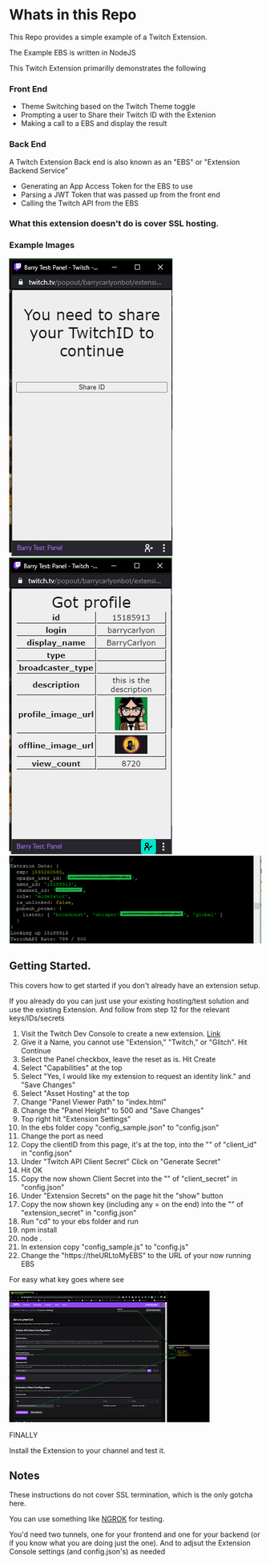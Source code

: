 # Whats in this Repo

This Repo provides a simple example of a Twitch Extension.

The Example EBS is written in NodeJS

This Twitch Extension primarilly demonstrates the following

### Front End

- Theme Switching based on the Twitch Theme toggle
- Prompting a user to Share their Twitch ID with the Extenion
- Making a call to a EBS and display the result

### Back End

A Twitch Extension Back end is also known as an "EBS" or "Extension Backend Service"

- Generating an App Access Token for the EBS to use
- Parsing a JWT Token that was passed up from the front end
- Calling the Twitch API from the EBS

### What this extension doesn't do is cover SSL hosting.

### Example Images

![Awaiting Share](screenshots/awaiting_share.png)
![Shared ID](screenshots/shared_id.png)
![EBS Server Log](screenshots/example_ebs.png)

## Getting Started.

This covers how to get started if you don't already have an extension setup.

If you already do you can just use your existing hosting/test solution and use the existing Extension. And follow from step 12 for the relevant keys/IDs/secrets

1. Visit the Twitch Dev Console to create a new extension. [Link](https://dev.twitch.tv/console/extensions/create)
1. Give it a Name, you cannot use "Extension," "Twitch," or "Glitch". Hit Continue
1. Select the Panel checkbox, leave the reset as is. Hit Create
1. Select "Capabilities" at the top
1. Select "Yes, I would like my extension to request an identity link." and "Save Changes"
1. Select "Asset Hosting" at the top
1. Change "Panel Viewer Path" to "index.html"
1. Change the "Panel Height" to 500 and "Save Changes"
1. Top right hit "Extension Settings"
1. In the ebs folder copy "config_sample.json" to "config.json"
1. Change the port as need
1. Copy the clientID from this page, it's at the top, into the ""  of "client_id" in "config.json"
1. Under "Twitch API Client Secret" Click on "Generate Secret"
1. Hit OK
1. Copy the now shown Client Secret into the "" of "client_secret" in "config.json"
1. Under "Extension Secrets" on the page hit the "show" button
1. Copy the now shown key (including any = on the end) into the "" of "extension_secret" in "config.json"
1. Run "cd" to your ebs folder and run
1. npm install
1. node .
1. In extension copy "config_sample.js" to "config.js"
1. Change the "https://theURLtoMyEBS" to the URL of your now running EBS

For easy what key goes where see

![What Key goes where](screenshots/keys.png)

FINALLY

Install the Extension to your channel and test it.

## Notes

These instructions do not cover SSL termination, which is the only gotcha here.

You can use something like [NGROK](https://ngrok.com/) for testing.

You'd need two tunnels, one for your frontend and one for your backend (or if you know what you are doing just the one). And to adjsut the Extension Console settings (and config.json's) as needed
